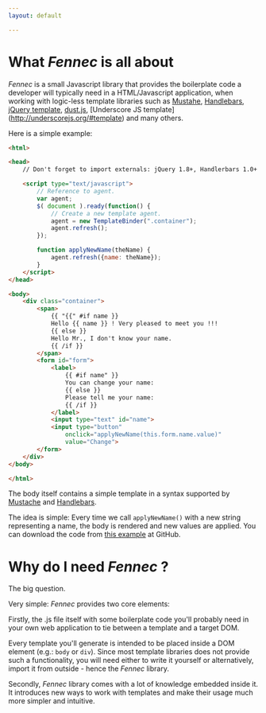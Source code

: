 ```yaml
---
layout: default

---
```


# What _Fennec_ is all about

_Fennec_ is a small Javascript library that provides the boilerplate code a developer will typically need in
a HTML/Javascript application, when working with logic-less template libraries such as
[Mustahe](http://mustache.github.io/), [Handlebars](http://handlebarsjs.com/),
[jQuery template](https://github.com/jquery/jquery-tmpl),
[dust.js](http://akdubya.github.io/dustjs/),
[Underscore JS template] (http://underscorejs.org/#template) and many others.

Here is a simple example:

```html
<html>

<head>
	// Don't forget to import externals: jQuery 1.8+, Handlerbars 1.0+ and Fennec.

	<script type="text/javascript">
		// Reference to agent.
		var agent;
		$( document ).ready(function() {
			// Create a new template agent.
			agent = new TemplateBinder(".container");
			agent.refresh();
		});

		function applyNewName(theName) {
			agent.refresh({name: theName});
		}
	</script>
</head>

<body>
	<div class="container">
		<span>
			{{ "{{" #if name }}
			Hello {{ name }} ! Very pleased to meet you !!!
			{{ else }}
			Hello Mr., I don't know your name.
			{{ /if }}
		</span>
		<form id="form">
			<label>
				{{ #if name" }}
				You can change your name:
				{{ else }}
				Please tell me your name:
				{{ /if }}
			</label>
			<input type="text" id="name">
			<input type="button"
				onclick="applyNewName(this.form.name.value)"
				value="Change">
		</form>
	</div>
</body>

</html>
```

The body itself contains a simple template in a syntax supported by [Mustache](http://mustache.github.io/) and [Handlebars](http://handlebarsjs.com/).

The idea is simple: Every time we call `applyNewName()` with a new string representing a name, the body is rendered and new values are applied.
You can download the code from [this example](https://github.com/guynir/fennec/blob/master/examples/sample.html) at GitHub.

# Why do I need _Fennec_ ?

The big question.

Very simple: _Fennec_ provides two core elements:


Firstly, the .js file itself with some boilerplate code you'll probably need in your own web application to tie between a template and a target DOM.

Every template you'll generate is intended to be placed inside a DOM element (e.g.: `body` or `div`).
Since most template libraries does not provide such a functionality, you will need either to write it yourself or alternatively, import it from outside - hence the _Fennec_ library.

Secondly, _Fennec_ library comes with a lot of knowledge embedded inside it. It introduces new ways to work with templates and make their usage much more simpler and intuitive.